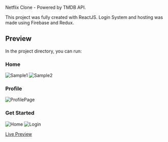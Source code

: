 Netflix Clone - Powered by TMDB API.

This project was fully created with ReactJS.
Login System and hosting was made using Firebase and Redux.


## Preview

In the project directory, you can run:

### Home

![Sample1](https://user-images.githubusercontent.com/73798180/151701783-08591e0e-c151-4f04-917d-afb6753936df.png)
![Sample2](https://user-images.githubusercontent.com/73798180/151701791-4b09ed5f-79a9-4aec-8922-a5636617e1c2.png)

### Profile

![ProfilePage](https://user-images.githubusercontent.com/73798180/151701804-652a3874-bb1d-481a-b42f-3678dd3f93ed.png)

### Get Started

![Home](https://user-images.githubusercontent.com/73798180/151701824-84f66fd0-27a2-42a4-b417-2b2e5df16d04.png)
![Login](https://user-images.githubusercontent.com/73798180/151701832-71b04516-ee36-42ae-b779-da0554b71444.png)

[Live Preview](https://netflix-clone-5220f.web.app)
